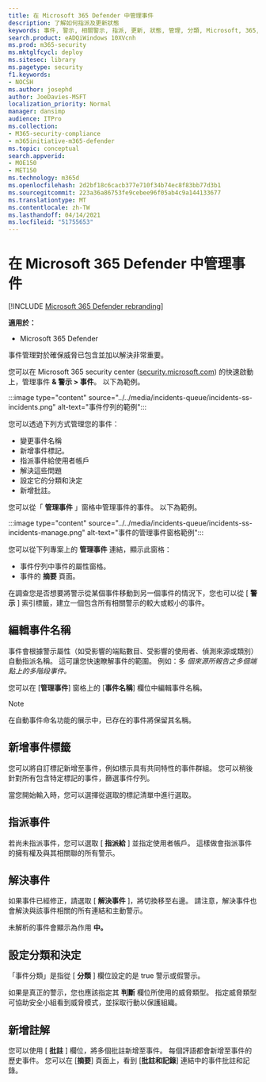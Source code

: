 ```yaml
---
title: 在 Microsoft 365 Defender 中管理事件
description: 了解如何指派及更新狀態
keywords: 事件, 警示, 相關警示, 指派, 更新, 狀態, 管理, 分類, Microsoft, 365, m365
search.product: eADQiWindows 10XVcnh
ms.prod: m365-security
ms.mktglfcycl: deploy
ms.sitesec: library
ms.pagetype: security
f1.keywords:
- NOCSH
ms.author: josephd
author: JoeDavies-MSFT
localization_priority: Normal
manager: dansimp
audience: ITPro
ms.collection:
- M365-security-compliance
- m365initiative-m365-defender
ms.topic: conceptual
search.appverid:
- MOE150
- MET150
ms.technology: m365d
ms.openlocfilehash: 2d2bf18c6cacb377e710f34b74ec8f83bb77d3b1
ms.sourcegitcommit: 223a36a86753fe9cebee96f05ab4c9a144133677
ms.translationtype: MT
ms.contentlocale: zh-TW
ms.lasthandoff: 04/14/2021
ms.locfileid: "51755653"
---
```

# <a name="manage-incidents-in-microsoft-365-defender"></a>在 Microsoft 365 Defender 中管理事件

[!INCLUDE [Microsoft 365 Defender rebranding](../includes/microsoft-defender.md)]


**適用於：**
- Microsoft 365 Defender

事件管理對於確保威脅已包含並加以解決非常重要。

您可以在 Microsoft 365 security center ([security.microsoft.com](https://security.microsoft.com)) 的快速啟動上，管理事件 **& 警示 > 事件**。 以下為範例。

:::image type="content" source="../../media/incidents-queue/incidents-ss-incidents.png" alt-text="事件佇列的範例":::

您可以透過下列方式管理您的事件：

- 變更事件名稱
- 新增事件標記。
- 指派事件給使用者帳戶
- 解決這些問題 
- 設定它的分類和決定
- 新增批註。

您可以從「 **管理事件** 」窗格中管理事件的事件。 以下為範例。

:::image type="content" source="../../media/incidents-queue/incidents-ss-incidents-manage.png" alt-text="事件的管理事件窗格範例":::

您可以從下列專案上的 **管理事件** 連結，顯示此窗格：

- 事件佇列中事件的屬性窗格。
- 事件的 **摘要** 頁面。

在調查您是否想要將警示從某個事件移動到另一個事件的情況下，您也可以從 [ **警示** ] 索引標籤，建立一個包含所有相關警示的較大或較小的事件。

## <a name="edit-the-incident-name"></a>編輯事件名稱

事件會根據警示屬性（如受影響的端點數目、受影響的使用者、偵測來源或類別）自動指派名稱。 這可讓您快速瞭解事件的範圍。 例如：多 *個來源所報告之多個端點上的多階段事件。*

您可以在 [**管理事件**] 窗格上的 [**事件名稱**] 欄位中編輯事件名稱。

> [!NOTE]
> 在自動事件命名功能的展示中，已存在的事件將保留其名稱。

## <a name="add-incident-tags"></a>新增事件標籤

您可以將自訂標記新增至事件，例如標示具有共同特性的事件群組。 您可以稍後針對所有包含特定標記的事件，篩選事件佇列。

當您開始輸入時，您可以選擇從選取的標記清單中進行選取。

## <a name="assign-incidents"></a>指派事件

若尚未指派事件，您可以選取 [ **指派給** ] 並指定使用者帳戶。 這樣做會指派事件的擁有權及與其相關聯的所有警示。

## <a name="resolve-incident"></a>解決事件

如果事件已經修正，請選取 [ **解決事件** ]，將切換移至右邊。 請注意，解決事件也會解決與該事件相關的所有連結和主動警示。

未解析的事件會顯示為作用 **中。**

## <a name="set-the-classification-and-determination"></a>設定分類和決定

「事件分類」是指從 [ **分類** ] 欄位設定的是 true 警示或假警示。 

如果是真正的警示，您也應該指定其 **判斷** 欄位所使用的威脅類型。 指定威脅類型可協助安全小組看到威脅模式，並採取行動以保護組織。 

## <a name="add-comments"></a>新增註解

您可以使用 [ **批註** ] 欄位，將多個批註新增至事件。 每個評語都會新增至事件的歷史事件。 您可以在 [**摘要**] 頁面上，看到 [**批註和記錄**] 連結中的事件批註和記錄。
